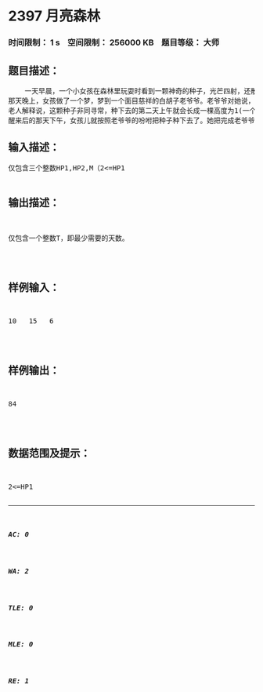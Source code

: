 # 2397 月亮森林   
### 时间限制： 1 s&nbsp;&nbsp;&nbsp;&nbsp;空间限制： 256000 KB&nbsp;&nbsp;&nbsp;&nbsp;题目等级： 大师  
## 题目描述：  

<pre>
    一天早晨，一个小女孩在森林里玩耍时看到一颗神奇的种子，光芒四射，还散发着一股淡淡的清香。女孩很喜欢这颗种子，便把它捧在手里带回了家。
那天晚上，女孩做了一个梦，梦到一个面目慈祥的白胡子老爷爷。老爷爷对她说，她手里的种子来自一棵月亮之树，原本只有在月亮上才能见到它，但是机缘巧合，种子悄悄的落在了地球上，无法再回到月亮上了。老爷爷发现女孩儿很喜欢这颗种子，就问她是否愿意借助自己的勤劳和智慧，用这颗小小的种子种出一片茂密的月亮森林，让月亮树在地球上有一个温暖的新家。女孩兴奋地点点头，忙问老爷爷具体应该怎么做。
老人解释说，这颗种子非同寻常，种下去的第二天上午就会长成一棵高度为1(一个单位)的小树苗。月亮树的生命力极强，以后还会每天上午长高一个单位。由于月亮树不同于地球上的生物，女孩必须使用一种特殊的肥料才能对它施肥，而这种肥料老爷爷每天会送给女孩儿一个单位。每天晚上，她必须给一棵树或者下午刚种下去的种子施肥，但不能多施肥，也不能不施肥。被施肥的树或者种子在第二天上午将比一般情况下多长高一个单位，即两个单位。月亮树在成长的过程中有两个称为“收获点”的特殊高度，分别为HP1和HP2。当月亮之树的高度第一次达到或者超过HP1的那天中午，树上就会结出一个果实。同样，当高度第一次达到或者超过HP2的那天中午，树上也会结出一个果实。果实里面有一颗种子, 和女孩当初捡到的一模一样。每天下午，女孩都可以选择一些种子种下去，当然也可以不种。当女孩种了恰好M棵树，且它们的高度都相同时，这些树才能真正的适应地球的环境，永远的活下去。
醒来后的那天下午，女孩儿就按照老爷爷的吩咐把种子种下去了。她把完成老爷爷交付给她的任务作为一生中最大的心愿，日复一日，年复一年辛勤的劳动着。她每天傍晚一坐在门槛上望着远方，眼前就会浮现出一片美丽而宽广的月亮森林。她坚信自己一定能成功，需要再长的时间也不怕。但是这一天何时才会来到呢？
</pre>
  
  
## 输入描述：  

<pre>
仅包含三个整数HP1,HP2,M（2<=HP1<HP2<=20, 2<=M<=100）,代表两个收获点的高度和所需月亮树的棵数。
</pre>
  
  
## 输出描述：  

<pre>
仅包含一个整数T，即最少需要的天数。
</pre>
  
  
## 样例输入：  

<pre>
10   15   6
</pre>
  
  
## 样例输出：  

<pre>
84
</pre>
  
  
## 数据范围及提示：  

<pre>
2<=HP1<HP2<=20, 2<=M<=100
</pre>
  
  
***  

##### AC: 0  
##### WA: 2  
##### TLE: 0  
##### MLE: 0  
##### RE: 1  
